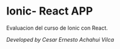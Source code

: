 # Ionic- React APP

Evaluacion del curso de Ionic con React.

*Developed by Cesar Ernesto Achahui Vilca*

